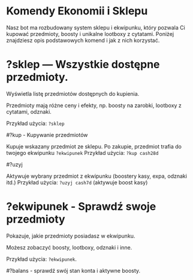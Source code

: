 # Komendy Ekonomii i Sklepu

Nasz bot ma rozbudowany system sklepu i ekwipunku, który pozwala Ci kupować przedmioty, boosty i unikalne lootboxy z cytatami. Poniżej znajdziesz opis podstawowych komend i jak z nich korzystać.



# ?sklep — Wszystkie dostępne przedmioty.

Wyświetla listę przedmiotów dostępnych do kupienia.

Przedmioty mają różne ceny i efekty, np. boosty na zarobki, lootboxy z cytatami, odznaki.

Przykład użycia: `?sklep`



#?kup <nazwa>  - Kupywanie przedmiotów

Kupuje wskazany przedmiot ze sklepu.
Po zakupie, przedmiot trafia do twojego ekwipunku `?ekwipunek`
Przykład użycia: `?kup cash28d`



#?uzyj <nazwa>

Aktywuje wybrany przedmiot z ekwipunku (boostery kasy, expa, odznaki itd.)
Przykład użycia: `?uzyj cash7d` (aktywuje boost kasy)





# ?ekwipunek - Sprawdź swoje przedmioty

Pokazuje, jakie przedmioty posiadasz w ekwipunku.

Możesz zobaczyć boosty, lootboxy, odznaki i inne.

Przykład użycia: `?ekwipunek`.


#?balans - sprawdź swój stan konta i aktywne boosty.
